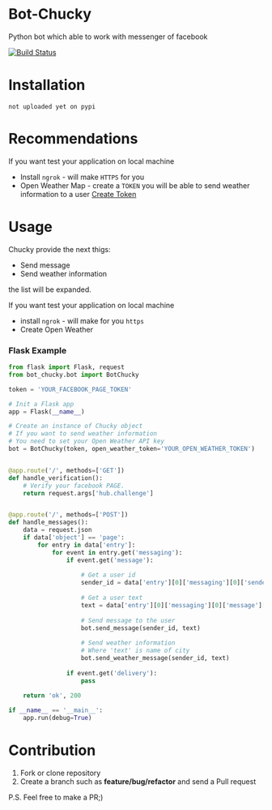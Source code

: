 # Bot-Chucky

Python bot which able to work with messenger of facebook

[![Build Status](https://travis-ci.org/MichaelYusko/Bot-Chucky.svg?branch=master)](https://travis-ci.org/MichaelYusko/Bot-Chucky)

Installation
=================================
```
not uploaded yet on pypi
```

Recommendations
=================================
If you want test your application on local machine
 * Install `ngrok` - will make `HTTPS` for you 
 * Open Weather Map - create a `TOKEN` you will  be able to send weather information to a user [Create Token](https://openweathermap.org/api)
 

Usage
=================================
Chucky provide the next thigs:

 * Send message
 * Send weather information
 
the list will be expanded.

If you want test your application on local machine
 * install `ngrok` - will make for you `https`
 * Create Open Weather 

### Flask Example
```python
from flask import Flask, request
from bot_chucky.bot import BotChucky

token = 'YOUR_FACEBOOK_PAGE_TOKEN'

# Init a Flask app
app = Flask(__name__)

# Create an instance of Chucky object
# If you want to send weather information
# You need to set your Open Weather API key
bot = BotChucky(token, open_weather_token='YOUR_OPEN_WEATHER_TOKEN')


@app.route('/', methods=['GET'])
def handle_verification():
    # Verify your facebook PAGE.
    return request.args['hub.challenge']


@app.route('/', methods=['POST'])
def handle_messages():
    data = request.json
    if data['object'] == 'page':
        for entry in data['entry']:
            for event in entry.get('messaging'):
                if event.get('message'):
                
                    # Get a user id
                    sender_id = data['entry'][0]['messaging'][0]['sender']['id']
                    
                    # Get a user text
                    text = data['entry'][0]['messaging'][0]['message']['text']
                    
                    # Send message to the user
                    bot.send_message(sender_id, text) 
                    
                    # Send weather information
                    # Where 'text' is name of city
                    bot.send_weather_message(sender_id, text)
                    
                if event.get('delivery'):
                    pass
                
    return 'ok', 200

if __name__ == '__main__':
    app.run(debug=True)
```

Contribution
=================================
1. Fork or clone repository
2. Create a branch such as **feature/bug/refactor** and send a Pull request

P.S. Feel free to make a PR;)